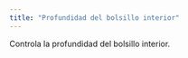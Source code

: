```yaml
---
title: "Profundidad del bolsillo interior"
---
```


Controla la profundidad del bolsillo interior.




